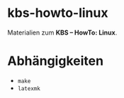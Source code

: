 # kbs-howto-linux

Materialien zum **KBS – HowTo: Linux**.

# Abhängigkeiten

- `make`
- `latexmk`
<!--
- `pandoc`
# Bauen

Mittels `make` werden die PDFs für Folien und Handout gebaut.

Es gibt auch eine Online-Version des [Handout](handout.md)s.-->
